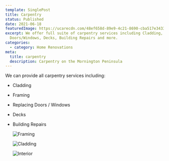 ```yaml
---
template: SinglePost
title: Carpentry
status: Published
date: 2021-06-18
featuredImage: https://ucarecdn.com/48ef658d-89e9-4c21-8690-cba517e34336/
excerpt: We offer full suite of carpentry services including Cladding, Framing,
  Doors/Windows, Decks, Building Repairs and more.
categories:
  - category: Home Renovations
meta:
  title: carpentry
  description: Carpentry on the Mornington Peninsula
---
```

We can provide all carpentry services including:

* Cladding
* Framing
* Replacing Doors / Windows
* Decks
* Building Repairs

  ![Framing](https://ucarecdn.com/04f85c36-094c-4562-8fda-fcc348f6aaba/ "Framing")

  ![](https://ucarecdn.com/6c695d7b-e002-42d8-ab44-cfd750501a84/ "Cladding")

  ![](https://ucarecdn.com/f73b68e0-3ec5-492b-a2ec-568e2e504053/ "Interior")